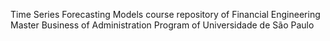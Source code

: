 Time Series Forecasting Models course repository of Financial Engineering Master Business of Administration Program of Universidade de São Paulo
